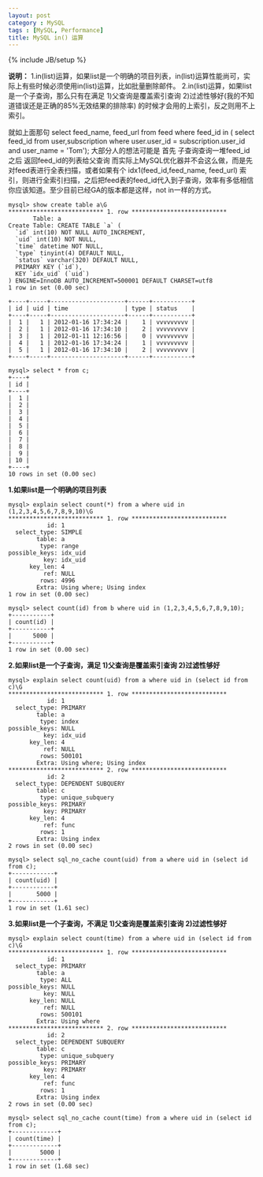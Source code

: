 ```yaml
---
layout: post
category : MySQL
tags : [MySQL, Performance]
title: MySQL in() 运算
---
```

{% include JB/setup %}

**说明：**
1.in(list)运算，如果list是一个明确的项目列表，in(list)运算性能尚可，实际上有些时候必须使用in(list)运算，比如批量删除邮件。
2.in(list)运算，如果list是一个子查询，那么只有在满足 1)父查询是覆盖索引查询 2)过滤性够好(我的不知道错误还是正确的85%无效结果的排除率) 的时候才会用的上索引，反之则用不上索引。

就如上面那句
select feed_name, feed_url from feed where feed_id in ( select feed_id from user,subscription where user.user_id = subscription.user_id and user_name = 'Tom'); 
大部分人的想法可能是 首先 子查询查询一堆feed_id 之后 返回feed_id的列表给父查询
而实际上MySQL优化器并不会这么做，而是先对feed表进行全表扫描，或者如果有个 idx1(feed_id,feed_name, feed_url) 索引，则进行全索引扫描，之后把feed表的feed_id代入到子查询，效率有多低相信你应该知道。至少目前已经GA的版本都是这样，not in一样的方式。

    mysql> show create table a\G
    *************************** 1. row ***************************
           Table: a
    Create Table: CREATE TABLE `a` (
      `id` int(10) NOT NULL AUTO_INCREMENT,
      `uid` int(10) NOT NULL,
      `time` datetime NOT NULL,
      `type` tinyint(4) DEFAULT NULL,
      `status` varchar(320) DEFAULT NULL,
      PRIMARY KEY (`id`),
      KEY `idx_uid` (`uid`)
    ) ENGINE=InnoDB AUTO_INCREMENT=500001 DEFAULT CHARSET=utf8
    1 row in set (0.00 sec)

    +----+-----+---------------------+------+-----------+
    | id | uid | time                | type | status    |
    +----+-----+---------------------+------+-----------+
    |  1 |   1 | 2012-01-16 17:34:24 |    1 | vvvvvvvvv |
    |  2 |   1 | 2012-01-16 17:34:10 |    2 | vvvvvvvvv |
    |  3 |   1 | 2012-01-11 12:16:56 |    0 | vvvvvvvvv |
    |  4 |   1 | 2012-01-16 17:34:24 |    1 | vvvvvvvvv |
    |  5 |   1 | 2012-01-16 17:34:10 |    2 | vvvvvvvvv |
    +----+-----+---------------------+------+-----------+

    mysql> select * from c;
    +----+
    | id |
    +----+
    |  1 |
    |  2 |
    |  3 |
    |  4 |
    |  5 |
    |  6 |
    |  7 |
    |  8 |
    |  9 |
    | 10 |
    +----+
    10 rows in set (0.00 sec)

**1.如果list是一个明确的项目列表**

    mysql> explain select count(*) from a where uid in (1,2,3,4,5,6,7,8,9,10)\G
    *************************** 1. row ***************************
               id: 1
      select_type: SIMPLE
            table: a
             type: range
    possible_keys: idx_uid
              key: idx_uid
          key_len: 4
              ref: NULL
             rows: 4996
            Extra: Using where; Using index
    1 row in set (0.00 sec)

    mysql> select count(id) from b where uid in (1,2,3,4,5,6,7,8,9,10);
    +-----------+
    | count(id) |
    +-----------+
    |      5000 |
    +-----------+
    1 row in set (0.00 sec)

**2.如果list是一个子查询，满足 1)父查询是覆盖索引查询 2)过滤性够好**

    mysql> explain select count(uid) from a where uid in (select id from c)\G
    *************************** 1. row ***************************
               id: 1
      select_type: PRIMARY
            table: a
             type: index
    possible_keys: NULL
              key: idx_uid
          key_len: 4
              ref: NULL
             rows: 500101
            Extra: Using where; Using index
    *************************** 2. row ***************************
               id: 2
      select_type: DEPENDENT SUBQUERY
            table: c
             type: unique_subquery
    possible_keys: PRIMARY
              key: PRIMARY
          key_len: 4
              ref: func
             rows: 1
            Extra: Using index
    2 rows in set (0.00 sec)

    mysql> select sql_no_cache count(uid) from a where uid in (select id from c);
    +------------+
    | count(uid) |
    +------------+
    |       5000 |
    +------------+
    1 row in set (1.61 sec)

**3.如果list是一个子查询，不满足 1)父查询是覆盖索引查询 2)过滤性够好**

    mysql> explain select count(time) from a where uid in (select id from c)\G
    *************************** 1. row ***************************
               id: 1
      select_type: PRIMARY
            table: a
             type: ALL
    possible_keys: NULL
              key: NULL
          key_len: NULL
              ref: NULL
             rows: 500101
            Extra: Using where
    *************************** 2. row ***************************
               id: 2
      select_type: DEPENDENT SUBQUERY
            table: c
             type: unique_subquery
    possible_keys: PRIMARY
              key: PRIMARY
          key_len: 4
              ref: func
             rows: 1
            Extra: Using index
    2 rows in set (0.00 sec)

    mysql> select sql_no_cache count(time) from a where uid in (select id from c);
    +-------------+
    | count(time) |
    +-------------+
    |        5000 |
    +-------------+
    1 row in set (1.68 sec)